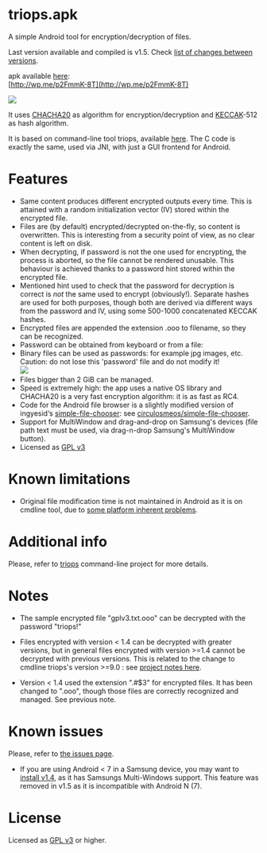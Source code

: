 triops.apk
==========

A simple Android tool for encryption/decryption of files.   

Last version available and compiled is v1.5. Check [list of changes between versions](Changes.md).   

apk available [here](https://github.com/circulosmeos/triops.apk/releases/download/v1.5/triops.apk):   
[http://wp.me/p2FmmK-8T](http://wp.me/p2FmmK-8T)

![](https://circulosmeos.files.wordpress.com/2015/09/triops-apk1.png)

It uses [CHACHA20](http://en.wikipedia.org/wiki/Salsa20#ChaCha_variant) as algorithm for encryption/decryption and [KECCAK](http://en.wikipedia.org/wiki/SHA-3)-512 as hash algorithm.   

It is based on command-line tool triops, available [here](https://www.github.com/circulosmeos/triops). The C code is exactly the same, used via JNI, with just a GUI frontend for Android.   

Features
======== 

* Same content produces different encrypted outputs every time. This is attained with a random initialization vector (IV) stored within the encrypted file.
* Files are (by default) encrypted/decrypted on-the-fly, so content is overwritten. This is interesting from a security point of view, as no clear content is left on disk.
* When decrypting, if password is not the one used for encrypting, the process is aborted, so the file cannot be rendered unusable. This behaviour is achieved thanks to a password hint stored within the encrypted file.
* Mentioned hint used to check that the password for decryption is correct is *not* the same used to encrypt (obviously!). Separate hashes are used for both purposes, though both are derived via different ways from the password and IV, using some 500-1000 concatenated KECCAK hashes.
* Encrypted files are appended the extension .ooo to filename, so they can be recognized.
* Password can be obtained from keyboard or from a file:
* Binary files can be used as passwords: for example jpg images, etc. Caution: do not lose this 'password' file and do not modify it!   
![](https://circulosmeos.files.wordpress.com/2015/09/triops-apk-file_as_password.png)
* Files bigger than 2 GiB can be managed.
* Speed is extremely high: the app uses a native OS library and CHACHA20 is a very fast encryption algorithm: it is as fast as RC4.
* Code for the Android file browser is a slightly modified version of ingyesid‘s [simple-file-chooser](https://github.com/ingyesid/simple-file-chooser): see [circulosmeos/simple-file-chooser](https://github.com/circulosmeos/simple-file-chooser).
* Support for MultiWindow and drag-and-drop on Samsung's devices (file path text must be used, via drag-n-drop Samsung's MultiWindow button).
* Licensed as [GPL v3](http://www.gnu.org/licenses/gpl-3.0.html)

Known limitations
=================

* Original file modification time is not maintained in Android as it is on cmdline tool, due to [some platform inherent problems](https://code.google.com/p/android/issues/detail?id=18624).
   

Additional info
===============   
   
Please, refer to [triops](https://www.github.com/circulosmeos/triops) command-line project for more details.
      

Notes
===== 

* The sample encrypted file "gplv3.txt.ooo" can be decrypted with the password "triops!"   
   
* Files encrypted with version < 1.4 can be decrypted with greater versions, but in general files encrypted with version >=1.4 cannot be decrypted with previous versions. This is related to the change to cmdline triops's version >=9.0 : see [project notes here](https://github.com/circulosmeos/triops).   

* Version < 1.4 used the extension ".#$3" for encrypted files. It has been changed to ".ooo", though those files are correctly recognized and managed. See previous note.   


Known issues
============

Please, refer to [the issues page](https://github.com/circulosmeos/triops.apk/issues).	

* If you are using Android < 7 in a Samsung device, you may want to [install v1.4](https://github.com/circulosmeos/triops.apk/releases/download/v1.4/triops.apk), as it has Samsungs Multi-Windows support. This feature was removed in v1.5 as it is incompatible with Android N (7).


License
=======

Licensed as [GPL v3](http://www.gnu.org/licenses/gpl-3.0.en.html) or higher.   

